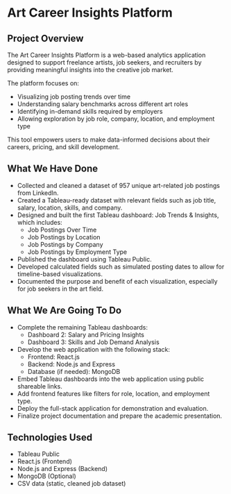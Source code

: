 # Art Career Insights Platform

## Project Overview

The Art Career Insights Platform is a web-based analytics application designed to support freelance artists, job seekers, and recruiters by providing meaningful insights into the creative job market.

The platform focuses on:

- Visualizing job posting trends over time
- Understanding salary benchmarks across different art roles
- Identifying in-demand skills required by employers
- Allowing exploration by job role, company, location, and employment type

This tool empowers users to make data-informed decisions about their careers, pricing, and skill development.

## What We Have Done

- Collected and cleaned a dataset of 957 unique art-related job postings from LinkedIn.
- Created a Tableau-ready dataset with relevant fields such as job title, salary, location, skills, and company.
- Designed and built the first Tableau dashboard: Job Trends & Insights, which includes:
  - Job Postings Over Time
  - Job Postings by Location
  - Job Postings by Company
  - Job Postings by Employment Type
- Published the dashboard using Tableau Public.
- Developed calculated fields such as simulated posting dates to allow for timeline-based visualizations.
- Documented the purpose and benefit of each visualization, especially for job seekers in the art field.

## What We Are Going To Do

- Complete the remaining Tableau dashboards:
  - Dashboard 2: Salary and Pricing Insights
  - Dashboard 3: Skills and Job Demand Analysis
- Develop the web application with the following stack:
  - Frontend: React.js
  - Backend: Node.js and Express
  - Database (if needed): MongoDB
- Embed Tableau dashboards into the web application using public shareable links.
- Add frontend features like filters for role, location, and employment type.
- Deploy the full-stack application for demonstration and evaluation.
- Finalize project documentation and prepare the academic presentation.

## Technologies Used

- Tableau Public
- React.js (Frontend)
- Node.js and Express (Backend)
- MongoDB (Optional)
- CSV data (static, cleaned job dataset)

